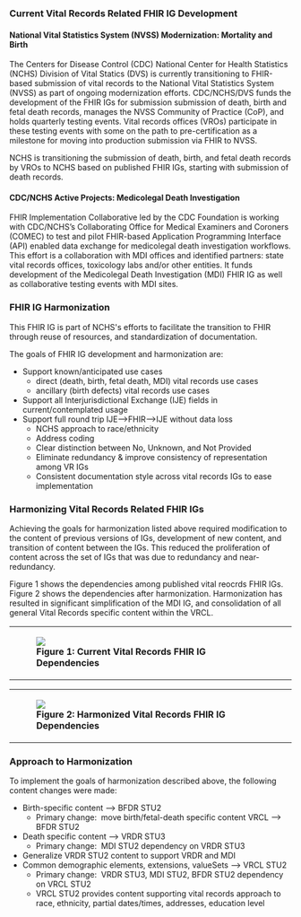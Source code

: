 ### Current Vital Records Related FHIR IG Development
#### National Vital Statistics System (NVSS) Modernization: Mortality and Birth
The Centers for Disease Control (CDC) National Center for Health Statistics (NCHS) Division of Vital Statics (DVS) is currently transitioning to FHIR-based submission of vital records to the National Vital Statistics System (NVSS) as part of ongoing modernization efforts.  CDC/NCHS/DVS funds the development of the FHIR IGs for submission submission of death, birth and fetal death records, manages the NVSS Community of Practice (CoP), and holds quarterly testing events.
Vital records offices (VROs) participate in these testing events with some on the path to pre-certification as a milestone for moving into production submission via FHIR to NVSS.

NCHS is transitioning the submission of death, birth, and fetal death records by VROs to NCHS based on published FHIR IGs, starting with submission of death records.   

#### CDC/NCHS Active Projects: Medicolegal Death Investigation

FHIR Implementation Collaborative led by the CDC Foundation is working with CDC/NCHS’s Collaborating Office for Medical Examiners and Coroners (COMEC) to test and pilot FHIR-based Application Programming Interface (API) enabled data exchange for  medicolegal death investigation workflows.  This effort is a collaboration with MDI offices and identified partners: state vital records offices, toxicology labs and/or other entities.  It funds development of the Medicolegal Death Investigation (MDI) FHIR IG as well as collaborative testing events  with MDI sites.  

### FHIR IG Harmonization
This FHIR IG is part of NCHS's efforts to facilitate the transition to FHIR through reuse of resources, and standardization of documentation.  

The goals of FHIR IG development and harmonization are:
* Support known/anticipated use cases
  * direct (death, birth, fetal death, MDI) vital records use cases
  * ancillary (birth defects) vital records use cases
* Support all Interjurisdictional Exchange (IJE) fields in current/contemplated usage
* Support full round trip IJE-->FHIR-->IJE without data loss
  * NCHS approach to race/ethnicity
  * Address coding
  * Clear distinction between No, Unknown, and Not Provided
  * Eliminate redundancy & improve consistency of representation among VR IGs
  * Consistent documentation style across vital records IGs to ease implementation

### Harmonizing Vital Records  Related FHIR IGs
Achieving the goals for harmonization listed above required modification to the content of previous versions of IGs, development of new content, and transition of content between the IGs.  This reduced the proliferation of content across the set of IGs that was due to redundancy and near-redundancy.

Figure 1 shows the dependencies among published vital reocrds FHIR IGs.  Figure 2 shows the dependencies after harmonization.  Harmonization has resulted in significant simplification of the MDI IG, and consolidation of all general Vital Records specific content within the VRCL.

<center>
<table><tr><td><figure><img src="HarmonizationPlan-Current.svg"/><figcaption style='font-weight: bold'>Figure 1: Current Vital Records FHIR IG Dependencies</figcaption></figure></td></tr></table>
</center>

<center>
<table><tr><td><figure><img src="HarmonizationPlan-Harmonized.svg"/><figcaption style='font-weight: bold'>Figure 2: Harmonized Vital Records FHIR IG Dependencies</figcaption></figure></td></tr></table>
</center>

### Approach to Harmonization
To implement the goals of harmonization described above, the following content changes were made:

* Birth-specific content --> BFDR STU2
  * Primary change:  move birth/fetal-death specific content VRCL --> BFDR STU2
* Death specific content --> VRDR STU3
  * Primary change:  MDI STU2 dependency on VRDR STU3
* Generalize VRDR STU2 content to support VRDR and MDI
* Common demographic elements, extensions, valueSets --> VRCL STU2
  * Primary change:  VRDR STU3, MDI STU2, BFDR STU2 dependency on VRCL STU2
  * VRCL STU2 provides content supporting vital records approach to race, ethnicity, partial dates/times, addresses, education level




